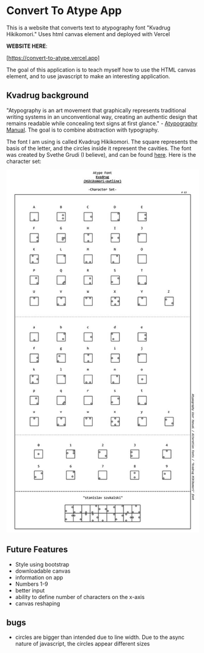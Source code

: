 # Convert To Atype App
This is a website that converts text to atypography font "Kvadrug Hikikomori." Uses html canvas element and deployed with Vercel

**WEBSITE HERE**:

[https://convert-to-atype.vercel.app]

The goal of this application is to teach myself how to use the HTML canvas element, and to use javascript to make an interesting application. 

## Kvadrug background

"Atypography is an art movement that graphically represents traditional writing systems in an unconventional way, creating an authentic design that remains readable while concealing text signs at first glance." - [Atypography Manual](https://www.atypography.com/manual). The goal is to combine abstraction with typography.

The font I am using is called Kvadrug Hikikomori. The square represents the basis of the letter, and the circles inside it represent the cavities. The font was created by Svethe Grudi (I believe), and can be found [here](https://www.atypography.com/product-page/kvadrug-hikikomori). Here is the character set:

![Kvadrug Character Set](/KvadrugCharacterSet.jpg "Kvadrug")

## Future Features
+ Style using bootstrap
+ downloadable canvas
+ information on app
+ Numbers 1-9
+ better input
+ ability to define number of characters on the x-axis
+ canvas reshaping

## bugs
+ circles are bigger than intended due to line width. Due to the async nature of javascript, the circles appear different sizes 
